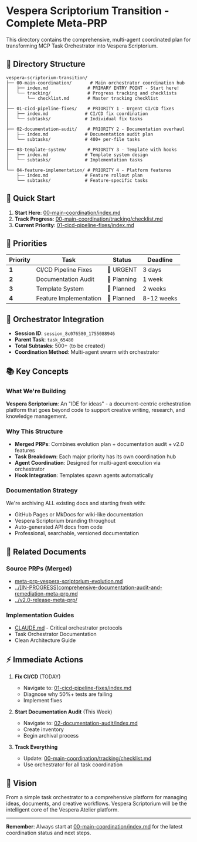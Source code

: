 # Vespera Scriptorium Transition - Complete Meta-PRP

This directory contains the comprehensive, multi-agent coordinated plan for transforming MCP Task Orchestrator into Vespera Scriptorium.

## 📁 Directory Structure

```
vespera-scriptorium-transition/
├── 00-main-coordination/       # Main orchestrator coordination hub
│   ├── index.md               # PRIMARY ENTRY POINT - Start here!
│   └── tracking/              # Progress tracking and checklists
│       └── checklist.md       # Master tracking checklist
│
├── 01-cicd-pipeline-fixes/    # PRIORITY 1 - Urgent CI/CD fixes
│   ├── index.md              # CI/CD fix coordination
│   └── subtasks/             # Individual fix tasks
│
├── 02-documentation-audit/    # PRIORITY 2 - Documentation overhaul
│   ├── index.md              # Documentation audit plan
│   └── subtasks/             # 400+ per-file tasks
│
├── 03-template-system/        # PRIORITY 3 - Template with hooks
│   ├── index.md              # Template system design
│   └── subtasks/             # Implementation tasks
│
└── 04-feature-implementation/ # PRIORITY 4 - Platform features
    ├── index.md              # Feature rollout plan
    └── subtasks/             # Feature-specific tasks
```

## 🚀 Quick Start

1. **Start Here**: [00-main-coordination/index.md](00-main-coordination/index.md)
2. **Track Progress**: [00-main-coordination/tracking/checklist.md](00-main-coordination/tracking/checklist.md)
3. **Current Priority**: [01-cicd-pipeline-fixes/index.md](01-cicd-pipeline-fixes/index.md)

## 🎯 Priorities

| Priority | Task | Status | Deadline |
|----------|------|--------|----------|
| **1** | CI/CD Pipeline Fixes | 🔴 URGENT | 3 days |
| **2** | Documentation Audit | 📝 Planning | 1 week |
| **3** | Template System | 🔧 Planned | 2 weeks |
| **4** | Feature Implementation | 🚀 Planned | 8-12 weeks |

## 🤖 Orchestrator Integration

- **Session ID**: `session_8c076580_1755088946`
- **Parent Task**: `task_65480`
- **Total Subtasks**: 500+ (to be created)
- **Coordination Method**: Multi-agent swarm with orchestrator

## 📚 Key Concepts

### What We're Building
**Vespera Scriptorium**: An "IDE for ideas" - a document-centric orchestration platform that goes beyond code to support creative writing, research, and knowledge management.

### Why This Structure
- **Merged PRPs**: Combines evolution plan + documentation audit + v2.0 features
- **Task Breakdown**: Each major priority has its own coordination hub
- **Agent Coordination**: Designed for multi-agent execution via orchestrator
- **Hook Integration**: Templates spawn agents automatically

### Documentation Strategy
We're archiving ALL existing docs and starting fresh with:
- GitHub Pages or MkDocs for wiki-like documentation
- Vespera Scriptorium branding throughout
- Auto-generated API docs from code
- Professional, searchable, versioned documentation

## 🔗 Related Documents

### Source PRPs (Merged)
- [meta-prp-vespera-scriptorium-evolution.md](meta-prp-vespera-scriptorium-evolution.md)
- [../[IN-PROGRESS]comprehensive-documentation-audit-and-remediation-meta-prp.md](../[IN-PROGRESS]comprehensive-documentation-audit-and-remediation-meta-prp.md)
- [../v2.0-release-meta-prp/](../v2.0-release-meta-prp/)

### Implementation Guides
- [CLAUDE.md](/home/aya/dev/mcp-servers/mcp-task-orchestrator/CLAUDE.md) - Critical orchestrator protocols
- Task Orchestrator Documentation
- Clean Architecture Guide

## ⚡ Immediate Actions

1. **Fix CI/CD** (TODAY)
   - Navigate to: [01-cicd-pipeline-fixes/index.md](01-cicd-pipeline-fixes/index.md)
   - Diagnose why 50%+ tests are failing
   - Implement fixes

2. **Start Documentation Audit** (This Week)
   - Navigate to: [02-documentation-audit/index.md](02-documentation-audit/index.md)
   - Create inventory
   - Begin archival process

3. **Track Everything**
   - Update: [00-main-coordination/tracking/checklist.md](00-main-coordination/tracking/checklist.md)
   - Use orchestrator for all task coordination

## 🎨 Vision

From a simple task orchestrator to a comprehensive platform for managing ideas, documents, and creative workflows. Vespera Scriptorium will be the intelligent core of the Vespera Atelier platform.

---

**Remember**: Always start at [00-main-coordination/index.md](00-main-coordination/index.md) for the latest coordination status and next steps.